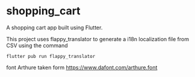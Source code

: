 # shopping_cart

A shopping cart app built using Flutter.

This project uses flappy_translator to generate a i18n localization file from CSV using the command
```
flutter pub run flappy_translator
```

font Arthure taken form https://www.dafont.com/arthure.font